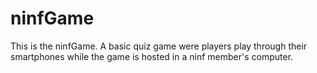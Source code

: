 # ninfGame
This is the ninfGame. A basic quiz game were players play through their smartphones while the game is hosted in a ninf member's computer.
